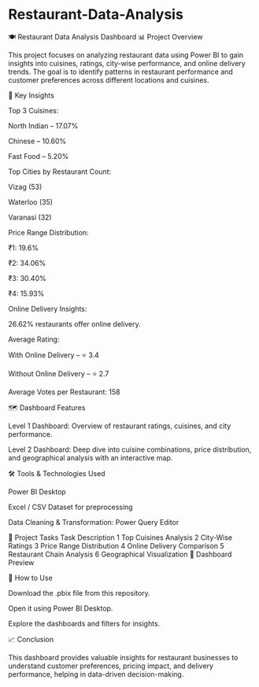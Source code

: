 # Restaurant-Data-Analysis

🍽️ Restaurant Data Analysis Dashboard
📊 Project Overview

This project focuses on analyzing restaurant data using Power BI to gain insights into cuisines, ratings, city-wise performance, and online delivery trends.
The goal is to identify patterns in restaurant performance and customer preferences across different locations and cuisines.

🧠 Key Insights

Top 3 Cuisines:

North Indian – 17.07%

Chinese – 10.60%

Fast Food – 5.20%

Top Cities by Restaurant Count:

Vizag (53)

Waterloo (35)

Varanasi (32)

Price Range Distribution:

₹1: 19.6%

₹2: 34.06%

₹3: 30.40%

₹4: 15.93%

Online Delivery Insights:

26.62% restaurants offer online delivery.

Average Rating:

With Online Delivery – ⭐ 3.4

Without Online Delivery – ⭐ 2.7

Average Votes per Restaurant: 158

🗺️ Dashboard Features

Level 1 Dashboard:
Overview of restaurant ratings, cuisines, and city performance.

Level 2 Dashboard:
Deep dive into cuisine combinations, price distribution, and geographical analysis with an interactive map.

🛠️ Tools & Technologies Used

Power BI Desktop

Excel / CSV Dataset for preprocessing

Data Cleaning & Transformation: Power Query Editor

📍 Project Tasks
Task	Description
1	Top Cuisines Analysis
2	City-Wise Ratings
3	Price Range Distribution
4	Online Delivery Comparison
5	Restaurant Chain Analysis
6	Geographical Visualization
📸 Dashboard Preview

🚀 How to Use

Download the .pbix file from this repository.

Open it using Power BI Desktop.

Explore the dashboards and filters for insights.

📈 Conclusion

This dashboard provides valuable insights for restaurant businesses to understand customer preferences, pricing impact, and delivery performance, helping in data-driven decision-making.
